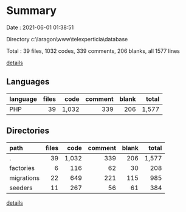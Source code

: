 # Summary

Date : 2021-06-01 01:38:51

Directory c:\laragon\www\telexperticia\database

Total : 39 files,  1032 codes, 339 comments, 206 blanks, all 1577 lines

[details](details.md)

## Languages
| language | files | code | comment | blank | total |
| :--- | ---: | ---: | ---: | ---: | ---: |
| PHP | 39 | 1,032 | 339 | 206 | 1,577 |

## Directories
| path | files | code | comment | blank | total |
| :--- | ---: | ---: | ---: | ---: | ---: |
| . | 39 | 1,032 | 339 | 206 | 1,577 |
| factories | 6 | 116 | 62 | 30 | 208 |
| migrations | 22 | 649 | 221 | 115 | 985 |
| seeders | 11 | 267 | 56 | 61 | 384 |

[details](details.md)